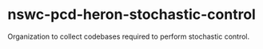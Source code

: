 # nswc-pcd-heron-stochastic-control

Organization to collect codebases required to perform stochastic control.
